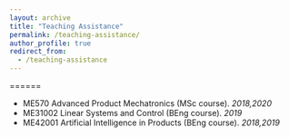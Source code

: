 ```yaml
---
layout: archive
title: "Teaching Assistance"
permalink: /teaching-assistance/
author_profile: true
redirect_from:
  - /teaching-assistance
---
```





======
* ME570  Advanced Product Mechatronics (MSc course). _2018,2020_
* ME31002 Linear Systems and Control (BEng course). _2019_
* ME42001 Artificial Intelligence in Products (BEng course). _2018,2019_


